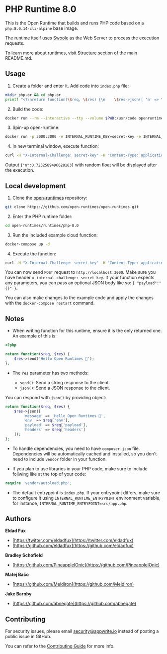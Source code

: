 # PHP Runtime 8.0

This is the Open Runtime that builds and runs PHP code based on a `php:8.0.14-cli-alpine` base image. 

The runtime itself uses [Swoole](https://github.com/swoole/swoole-src) as the Web Server to process the execution requests.

To learn more about runtimes, visit [Structure](https://github.com/open-runtimes/open-runtimes#structure) section of the main README.md.

## Usage

1. Create a folder and enter it. Add code into `index.php` file:

```bash
mkdir php-or && cd php-or
printf "<?\nreturn function(\$req, \$res) {\n    \$res->json([ 'n' => \mt_rand() / \mt_getrandmax() ]);\n};" > index.php
```

2. Build the code:

```bash
docker run --rm --interactive --tty --volume $PWD:/usr/code openruntimes/php:8.0 sh /usr/local/src/build.sh
```

3. Spin-up open-runtime:

```bash
docker run -p 3000:3000 -e INTERNAL_RUNTIME_KEY=secret-key -e INTERNAL_RUNTIME_ENTRYPOINT=index.php --rm --interactive --tty --volume $PWD/code.tar.gz:/tmp/code.tar.gz:ro openruntimes/php:8.0 sh /usr/local/src/start.sh
```

4. In new terminal window, execute function:

```bash
curl -H "X-Internal-Challenge: secret-key" -H "Content-Type: application/json" -X POST http://localhost:3000/ -d '{"payload": "{}"}'
```

Output `{"n":0.7232589496628183}` with random float will be displayed after the execution.

## Local development

1. Clone the [open-runtimes](https://github.com/open-runtimes/open-runtimes) repository:

```bash
git clone https://github.com/open-runtimes/open-runtimes.git
```

2. Enter the PHP runtime folder:

```bash
cd open-runtimes/runtimes/php-8.0
```

3. Run the included example cloud function:

```bash
docker-compose up -d
```

4. Execute the function:

```bash
curl -H "X-Internal-Challenge: secret-key" -H "Content-Type: application/json" -X POST http://localhost:3000/ -d '{"payload": "{}"}'
```

You can now send `POST` request to `http://localhost:3000`. Make sure you have header `x-internal-challenge: secret-key`. If your function expects any parameters, you can pass an optional JSON body like so: `{ "payload":"{}" }`.

You can also make changes to the example code and apply the changes with the `docker-compose restart` command.

## Notes

- When writing function for this runtime, ensure it is the only returned one. An example of this is:

```php
<?php

return function($req, $res) {
    $res->send('Hello Open Runtimes 👋');
};
```

- The `res` parameter has two methods:

    - `send()`: Send a string response to the client.
    - `json()`: Send a JSON response to the client.

You can respond with `json()` by providing object:

```php
return function($req, $res) {
    $res->json([
        'message' => 'Hello Open Runtimes 👋',
        'env' => $req['env'],
        'payload' => $req['payload'],
        'headers' => $req['headers']
    ]);
};
```

- To handle dependencies, you need to have `composer.json` file. Dependencies will be automatically cached and installed, so you don't need to include `vendor` folder in your function.

- If you plan to use libraries in your PHP code, make sure to include follwing like at the top of your code:

```php
require 'vendor/autoload.php';
```

- The default entrypoint is `index.php`. If your entrypoint differs, make sure to configure it using `INTERNAL_RUNTIME_ENTRYPOINT` environment variable, for instance, `INTERNAL_RUNTIME_ENTRYPOINT=src/app.php`.

## Authors

**Eldad Fux**

+ [https://twitter.com/eldadfux](https://twitter.com/eldadfux)
+ [https://github.com/eldadfux](https://github.com/eldadfux)

**Bradley Schofield**

+ [https://github.com/PineappleIOnic](https://github.com/PineappleIOnic)

**Matej Bačo**

+ [https://github.com/Meldiron](https://github.com/Meldiron)

**Jake Barnby**

+ [https://github.com/abnegate](https://github.com/abnegate)

## Contributing

For security issues, please email security@appwrite.io instead of posting a public issue in GitHub.

You can refer to the [Contributing Guide](https://github.com/open-runtimes/open-runtimes/blob/main/CONTRIBUTING.md) for more info.
